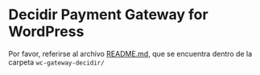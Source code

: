 # Decidir Payment Gateway for WordPress

Por favor, referirse al archivo [README.md](wc-gateway-decidir/README.md), que se encuentra dentro de la carpeta `wc-gateway-decidir/`
